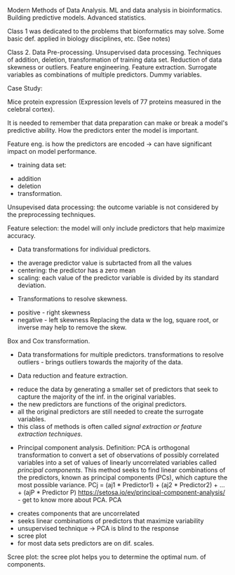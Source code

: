 Modern Methods of Data Analysis.
ML and data analysis in bioinformatics. Building predictive models. Advanced statistics.



Class 1 was dedicated to the problems that bionformatics may solve. Some basic def. applied in biology disciplines, etc. (See notes)


Class 2. Data Pre-processing.
Unsupervised data processing. Techniques of addition, deletion, transformation of training data set. Reduction of data skewness or outliers. Feature engineering.
Feature extraction. Surrogate variables as combinations of multiple predictors. Dummy variables.

Case Study:

Mice protein expression (Expression levels of 77 proteins measured in the celebral cortex).


It is needed to remember that data preparation can make or break a model's predictive ability. How the predictors enter the model is important.

Feature eng. is how the predictors are encoded -> can have significant impact on model performance.

* training data set: 
- addition
- deletion
- transformation.

Unsupevised data processing: the outcome variable is not considered by the preprocessing techniques.

Feature selection: the model will only include predictors that help maximize accuracy.

* Data transformations for individual predictors.
- the average predictor value is subrtacted from all the values
- centering: the predictor has a zero mean
- scaling: each value of the predictor variable is divided by its standard deviation.

* Transformations to resolve skewness.
- positive - right skewness
- negative - left skewness
Replacing the data w the log, square root, or inverse may help to remove the skew.

Box and Cox transformation.

* Data transformations for multiple predictors.
transformations to resolve outliers - brings outliers towards the majority of the data.

* Data reduction and feature extraction.
- reduce the data by generating a smaller set of predictors that seek to capture the majority of the inf. in the original variables.
- the new predictors are functions of the original predictors.
- all the original predictors are still needed to create the surrogate variables.
- this class of methods is often called *signal extraction or feature extraction techniques*.

* Principal component analysis.
Definition: PCA is orthogonal transformation to convert a set of observations of possibly correlated variables into a set of values of linearly uncorrelated variables called *principal components*.
This method seeks to find linear combinations of the predictors, known as principal components (PCs), which capture the most possible variance.
PCj = (aj1 * Predictor1) + (aj2 * Predictor2) + ... + (ajP * Predictor P)
https://setosa.io/ev/principal-component-analysis/ - get to know more about PCA.
PCA
- creates components that are uncorrelated
- seeks linear combinations of predictors that maximize variability
- unsupervised technique -> PCA is blind to the response
- scree plot
- for most data sets predictors are on dif. scales.

Scree plot: the scree plot helps you to determine the optimal num. of components.




